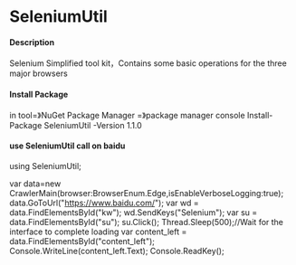 # SeleniumUtil

#### Description
Selenium Simplified tool kit，Contains some basic operations for the three major browsers
####  Install Package
in tool=》NuGet Package Manager =》package manager console
Install-Package SeleniumUtil -Version 1.1.0
#### use SeleniumUtil call on baidu
using SeleniumUtil;

var data=new CrawlerMain(browser:BrowserEnum.Edge,isEnableVerboseLogging:true);
data.GoToUrl("https://www.baidu.com/");
var wd = data.FindElementsById("kw");
wd.SendKeys("Selenium");
var su = data.FindElementsById("su");
su.Click();
Thread.Sleep(500);//Wait for the interface to complete loading
var content_left = data.FindElementsById("content_left");
Console.WriteLine(content_left.Text);
Console.ReadKey();


